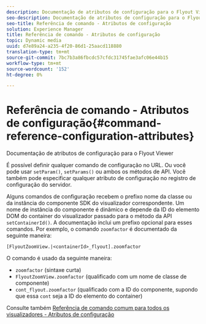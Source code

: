 ```yaml
---
description: Documentação de atributos de configuração para o Flyout Viewer
seo-description: Documentação de atributos de configuração para o Flyout Viewer
seo-title: Referência de comando - Atributos de configuração
solution: Experience Manager
title: Referência de comando - Atributos de configuração
topic: Dynamic media
uuid: d7e89a24-a235-4f20-86d1-25aacd118880
translation-type: tm+mt
source-git-commit: 7bc7b3a86fbcdc57cfdc31745fae3afc06e44b15
workflow-type: tm+mt
source-wordcount: '152'
ht-degree: 0%

---
```



# Referência de comando - Atributos de configuração{#command-reference-configuration-attributes}

Documentação de atributos de configuração para o Flyout Viewer

É possível definir qualquer comando de configuração no URL. Ou você pode usar `setParam()`, `setParams()` ou ambos os métodos de API. Você também pode especificar qualquer atributo de configuração no registro de configuração do servidor.

Alguns comandos de configuração recebem o prefixo nome da classe ou da instância do componente SDK do visualizador correspondente. Um nome de instância do componente é dinâmico e depende da ID do elemento DOM do container do visualizador passado para o método da API `setContainerId()`. A documentação inclui um prefixo opcional para esses comandos. Por exemplo, o comando `zoomfactor` é documentado da seguinte maneira:

`[FlyoutZoomView.|<containerId>_flyout].zoomfactor`

O comando é usado da seguinte maneira:

* `zoomfactor` (sintaxe curta)
* `FlyoutZoomView.zoomfactor` (qualificado com um nome de classe de componente)
* `cont_flyout.zoomfactor` (qualificado com a ID do componente, supondo que essa  `cont` seja a ID do elemento do container)

Consulte também [Referência de comando comum para todos os visualizadores - Atributos de configuração](../../../r-html5-viewer-20-cmdref-configattrib/r-html5-viewer-20-cmdref-configattrib.md#concept-850e0f2c49b949deb7cfbfd330d329bd)
